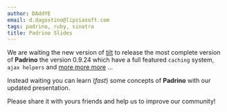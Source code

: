 ```yaml
---
author: DAddYE
email: d.dagostino@lipsiasoft.com
tags: padrino, ruby, sinatra
title: Padrino Slides
---
```


We are waiting the new version of [tilt](https://github.com/rtomayko/tilt/commit/afa621caebe2e0eca0f2f769a3b6af3ca22bcc37) to release the most complete version of **Padrino** the version 0.9.24 which have a full featured `caching` system, `ajax helpers` and [more more more](http://www.padrinorb.com/changes) …

Instead waiting you can learn (*fast*) some concepts of **Padrino** with our updated presentation.

Please share it with yours friends and help us to improve our community!

<break>

